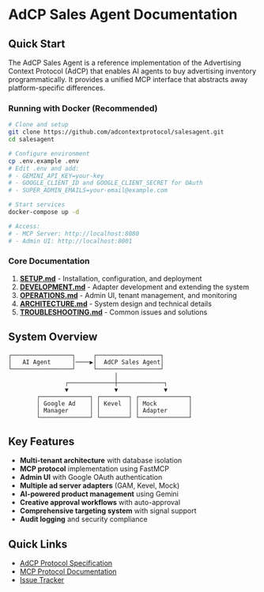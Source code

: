 # AdCP Sales Agent Documentation

## Quick Start

The AdCP Sales Agent is a reference implementation of the Advertising Context Protocol (AdCP) that enables AI agents to buy advertising inventory programmatically. It provides a unified MCP interface that abstracts away platform-specific differences.

### Running with Docker (Recommended)

```bash
# Clone and setup
git clone https://github.com/adcontextprotocol/salesagent.git
cd salesagent

# Configure environment
cp .env.example .env
# Edit .env and add:
# - GEMINI_API_KEY=your-key
# - GOOGLE_CLIENT_ID and GOOGLE_CLIENT_SECRET for OAuth
# - SUPER_ADMIN_EMAILS=your-email@example.com

# Start services
docker-compose up -d

# Access:
# - MCP Server: http://localhost:8080
# - Admin UI: http://localhost:8001
```

### Core Documentation

1. **[SETUP.md](SETUP.md)** - Installation, configuration, and deployment
2. **[DEVELOPMENT.md](DEVELOPMENT.md)** - Adapter development and extending the system
3. **[OPERATIONS.md](OPERATIONS.md)** - Admin UI, tenant management, and monitoring
4. **[ARCHITECTURE.md](ARCHITECTURE.md)** - System design and technical details
5. **[TROUBLESHOOTING.md](TROUBLESHOOTING.md)** - Common issues and solutions

## System Overview

```
┌─────────────────┐     ┌──────────────────┐
│   AI Agent      │────▶│  AdCP Sales Agent│
└─────────────────┘     └──────────────────┘
                              │
                ┌─────────────┼─────────────┐
                ▼             ▼             ▼
        ┌──────────────┐ ┌────────┐ ┌──────────────┐
        │ Google Ad    │ │ Kevel  │ │ Mock         │
        │ Manager      │ │        │ │ Adapter      │
        └──────────────┘ └────────┘ └──────────────┘
```

## Key Features

- **Multi-tenant architecture** with database isolation
- **MCP protocol** implementation using FastMCP
- **Admin UI** with Google OAuth authentication
- **Multiple ad server adapters** (GAM, Kevel, Mock)
- **AI-powered product management** using Gemini
- **Creative approval workflows** with auto-approval
- **Comprehensive targeting system** with signal support
- **Audit logging** and security compliance

## Quick Links

- [AdCP Protocol Specification](https://github.com/adcontextprotocol/spec)
- [MCP Protocol Documentation](https://modelcontextprotocol.io)
- [Issue Tracker](https://github.com/adcontextprotocol/salesagent/issues)